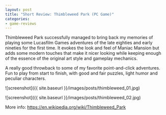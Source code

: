 ```yaml
---
layout: post
title: "Short Review: Thimbleweed Park (PC Game)"
categories:
- game-reviews
---
```


<p>
Thimbleweed Park successfully managed to bring back my memories of playing some Lucasfilm Games adventures of the late eighties and early nineties for the first time. It evokes the look and feel of Maniac Mansion but adds some modern touches that make it nicer looking while keeping enough of the essence of the original art style and gameplay mechanics.</p> 

<p>
A really good throwback to some of my favorite point-and-click adventures. Fun to play from start to finish, with good and fair puzzles, light humor and peculiar characters.
</p>


![screenshot]({{ site.baseurl }}/images/posts/thimbleweed_01.jpg)

![screenshot]({{ site.baseurl }}/images/posts/thimbleweed_02.jpg)


<p>More info: <a href="https://en.wikipedia.org/wiki/Thimbleweed_Park">https://en.wikipedia.org/wiki/Thimbleweed_Park</a><p>
